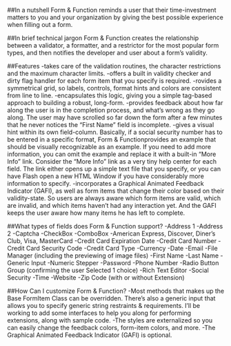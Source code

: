 
##In a nutshell
Form & Function reminds a user that their time-investment matters to you and your organization by giving the best possible experience when filling out a form.

##In brief technical jargon
Form & Function creates the relationship between a validator, a formatter, and a restrictor for the most popular form types, and then notifies the developer and user about a form’s validity.

##Features
-takes care of the validation routines, the character restrictions and the maximum character limits.
-offers a built in validity checker and dirty flag handler for each form item that you specify is required.
-rovides a symmetrical grid, so labels, controls, format hints and colors are consistent from line to line.
-encapsulates this logic, giving  you a simple tag-based approach to building a robust, long-form.
-provides feedback about how far along the user is in the completion process, and what’s wrong as they go along. The user may have scrolled so far down the form after a few minutes that he never notices the “First Name” field is incomplete.
-gives a visual hint within its own field-column. Basically, if a social security number has to be entered in a specific format, Form & Functionprovides an example that should be visually recognizable as an example. If you need to add more information, you can omit the example and replace it with a built-in “More Info” link. Consider the  “More Info” link as a very tiny help center for each field. The link either opens up a simple text file that you specify, or you can have Flash open a new HTML Window if you have considerably more information to specify.
-incorporates a Graphical Animated Feedback Indicator (GAFI), as well as form items that change their color based on their validity-state. So users are always aware which form items are valid, which are invalid, and which items haven’t had any interaction yet. And the GAFI keeps the user aware how many items he has left to complete.

##What types of fields does Form & Function support?
-Address 1
-Address 2
-Captcha
-CheckBox
-ComboBox
-American Express, Discover, Diner’s Club, Visa, MasterCard
-Credit Card Expiration Date
-Credit Card Number
-Credit Card Security Code
-Credit Card Type
-Currency
-Date
-Email
-File Manager (including the previewing of image files)
-First Name
-Last Name
-Generic Input
-Numeric Stepper
-Password
-Phone Number
-Radio Button Group (confirming the user Selected 1 choice)
-Rich Text Editor
-Social Security
-Time
-Website
-Zip Code (with or without Extension)

##How Can I customize Form & Function?
-Most methods that makes up the Base FormItem Class can be overridden. There’s also a generic input that allows you to specify generic string restraints & requirements. I’ll be working to add some interfaces to help you along for performing extensions, along with sample code.
-The styles are externalized so you can easily change the feedback colors, form-item colors, and more.
-The Graphical Animated Feedback Indicator (GAFI) is optional.
